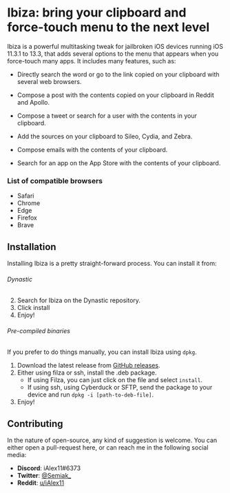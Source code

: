 # Ibiza: bring your clipboard and force-touch menu to the next level
Ibiza is a powerful multitasking tweak for jailbroken iOS devices running iOS 11.3.1 to 13.3, that adds several options to the menu that appears when you force-touch many apps.
It includes many features, such as:

- Directly search the word or go to the link copied on your clipboard with several web browsers.

- Compose a post with the contents copied on your clipboard in Reddit and Apollo.

- Compose a tweet or search for a user with the contents in your clipboard.

- Add the sources on your clipboard to Sileo, Cydia, and Zebra.

- Compose emails with the contents of your clipboard.

- Search for an app on the App Store with the contents of your clipboard.


### List of compatible browsers
 - Safari
 - Chrome
 - Edge
 - Firefox
 - Brave

## Installation
Installing Ibiza is a pretty straight-forward process. You can install it from:

###### Dynastic
2. Search for Ibiza on the Dynastic repository.
3. Click install
4. Enjoy!

###### Pre-compiled binaries
If you prefer to do things manually, you can install Ibiza using `dpkg`.

1. Download the latest release from [GitHub releases](https://github.com/iAlex11/Ibiza/releases).
2. Either using filza or ssh, install the .deb package.
	* If using Filza, you can just click on the file and select `install`.
	* If using ssh, using Cyberduck or SFTP, send the package to your device and run `dpkg -i [path-to-deb-file]`.
3. Enjoy!

## Contributing
In the nature of open-source, any kind of suggestion is welcome.
You can either open a pull-request here, or can reach me in the following social media:
* **Discord**: iAlex11#6373
* **Twitter**: [@Semiak_](https://twitter.com/Semiak_)
* **Reddit**: [u/iAlex11](https://reddit.com/u/iAlex11)